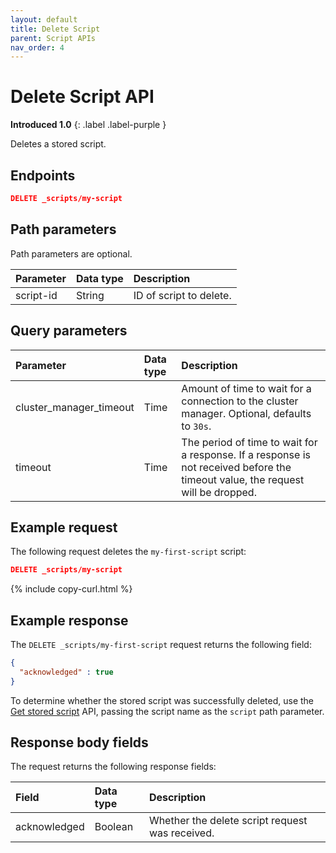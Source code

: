 ```yaml
---
layout: default
title: Delete Script
parent: Script APIs
nav_order: 4
---
```


# Delete Script API
**Introduced 1.0**
{: .label .label-purple }

Deletes a stored script.

## Endpoints

```json
DELETE _scripts/my-script
```

## Path parameters

Path parameters are optional. 

| Parameter | Data type | Description | 
:--- | :--- | :---
| script-id | String | ID of script to delete. |

## Query parameters

| Parameter | Data type | Description | 
:--- | :--- | :---
| cluster_manager_timeout | Time | Amount of time to wait for a connection to the cluster manager. Optional, defaults to `30s`. |
| timeout | Time | The period of time to wait for a response. If a response is not received before the timeout value, the request will be dropped.

## Example request

The following request deletes the `my-first-script` script:

````json
DELETE _scripts/my-script
````
{% include copy-curl.html %}

## Example response

The `DELETE _scripts/my-first-script` request returns the following field:

````json
{
  "acknowledged" : true
}
````

To determine whether the stored script was successfully deleted, use the [Get stored script]({{site.url}}{{site.baseurl}}/api-reference/script-apis/get-stored-script/) API, passing the script name as the `script` path parameter.

## Response body fields

The <HTTP METHOD> <endpoint> request returns the following response fields:

| Field | Data type | Description | 
:--- | :--- | :---
| acknowledged | Boolean | Whether the delete script request was received. |